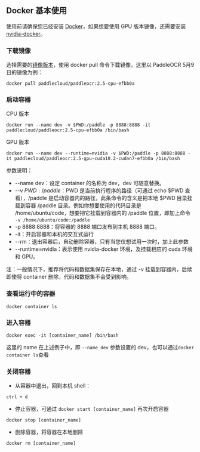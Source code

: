 ## Docker 基本使用

使用前请确保您已经安装 [Docker](https://docs.docker.com/desktop/)，如果想要使用 GPU 版本镜像，还需要安装 [nvidia-docker](https://docs.nvidia.com/datacenter/cloud-native/container-toolkit/install-guide.html#supported-platforms)。

### 下载镜像

选择需要的[镜像版本](https://hub.docker.com/repositories)，使用 docker pull 命令下载镜像，这里以 PaddleOCR 5月9日的镜像为例：

```
docker pull paddlecloud/paddleocr:2.5-cpu-efbb0a
```

### 启动容器

CPU 版本

```
docker run --name dev -v $PWD:/paddle -p 8888:8888 -it paddlecloud/paddleocr:2.5-cpu-efbb0a /bin/bash
```

GPU 版本

```
docker run --name dev --runtime=nvidia -v $PWD:/paddle -p 8888:8888 -it paddlecloud/paddleocr:2.5-gpu-cuda10.2-cudnn7-efbb0a /bin/bash
```

参数说明：

- --name dev：设定 container 的名称为 dev，dev 可随意替换。
- --v $PWD:/paddle：$PWD 是当前执行程序的路径（可通过 echo $PWD 查看），/paddle 是启动容器内的路径，此条命令的含义是把本地 $PWD 目录挂载到容器 /paddle 目录。例如你想要使用的代码目录是 /home/ubuntu/code，想要把它挂载到容器内的 /paddle 位置，即加上命令 `-v /home/ubuntu/code:/paddle`
- -p 8888:8888：将容器的 8888 端口发布到主机 8888 端口。
- -it：开启容器和本机的交互式运行
- --rm：退出容器后，自动删除容器，只有当您仅想试用一次时，加上此参数
- --runtime=nvidia：表示使用 nvidia-docker 环境，及挂载相应的 cuda 环境和 GPU。

注：一般情况下，推荐将代码和数据集保存在本地，通过 -v 挂载到容器内，后续即使将 container 删除，代码和数据集不会受到影响。

### 查看运行中的容器

```
docker container ls
```

### 进入容器

```
docker exec -it [container_name] /bin/bash
```

这里的 name 在上述例子中，即 `--name dev` 参数设置的 dev，也可以通过`docker container ls`查看

### 关闭容器

- 从容器中退出，回到本机 shell：

```
ctrl + d
```

- 停止容器，可通过 `docker start [container_name]` 再次开启容器

```
docker stop [container_name]
```

- 删除容器，将容器在本地删除

```
docker rm [container_name]
```

